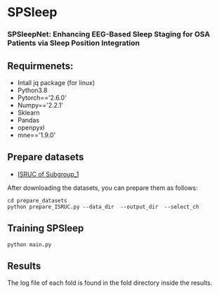 # SPSleep
### SPSleepNet: Enhancing EEG-Based Sleep Staging for OSA Patients via Sleep Position Integration


## Requirmenets:
- Intall jq package (for linux)
- Python3.8
- Pytorch=='2.6.0'
- Numpy=='2.2.1'
- Sklearn
- Pandas
- openpyxl
- mne=='1.9.0'

## Prepare datasets

- [ISRUC of Subgroup_1 ](https://sleeptight.isr.uc.pt/)

After downloading the datasets, you can prepare them as follows:
```
cd prepare_datasets
python prepare_ISRUC.py --data_dir  --output_dir  --select_ch
```

## Training SPSleep

```
python main.py 
```
## Results
The log file of each fold is found in the fold directory inside the results.

